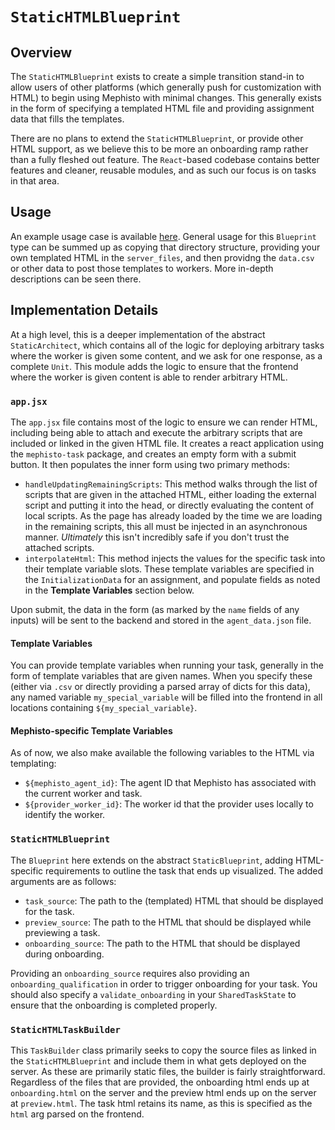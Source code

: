 # `StaticHTMLBlueprint`
## Overview
The `StaticHTMLBlueprint` exists to create a simple transition stand-in to allow users of other platforms (which generally push for customization with HTML) to begin using Mephisto with minimal changes. This generally exists in the form of specifying a templated HTML file and providing assignment data that fills the templates.

There are no plans to extend the `StaticHTMLBlueprint`, or provide other HTML support, as we believe this to be more an onboarding ramp rather than a fully fleshed out feature. The `React`-based codebase contains better features and cleaner, reusable modules, and as such our focus is on tasks in that area.

## Usage
An example usage case is available [here](https://github.com/facebookresearch/Mephisto/blob/master/examples/simple_static_task/). General usage for this `Blueprint` type can be summed up as copying that directory structure, providing your own templated HTML in the `server_files`, and then providng the `data.csv` or other data to post those templates to workers. More in-depth descriptions can be seen there.

## Implementation Details
At a high level, this is a deeper implementation of the abstract `StaticArchitect`, which contains all of the logic for deploying arbitrary tasks where the worker is given some content, and we ask for one response, as a complete `Unit`. This module adds the logic to ensure that the frontend where the worker is given content is able to render arbitrary HTML.
### `app.jsx`
The `app.jsx` file contains most of the logic to ensure we can render HTML, including being able to attach and execute the arbitrary scripts that are included or linked in the given HTML file. It creates a react application using the `mephisto-task` package, and creates an empty form with a submit button. It then populates the inner form using two primary methods:
- `handleUpdatingRemainingScripts`: This method walks through the list of scripts that are given in the attached HTML, either loading the external script and putting it into the head, or directly evaluating the content of local scripts. As the page has already loaded by the time we are loading in the remaining scripts, this all must be injected in an asynchronous manner. _Ultimately_ this isn't incredibly safe if you don't trust the attached scripts.
- `interpolateHtml`: This method injects the values for the specific task into their template variable slots. These template variables are specified in the `InitializationData` for an assignment, and populate fields as noted in the **Template Variables** section below.

Upon submit, the data in the form (as marked by the `name` fields of any inputs) will be sent to the backend and stored in the `agent_data.json` file.

#### Template Variables
You can provide template variables when running your task, generally in the form of template variables that are given names. When you specify these (either via `.csv` or directly providing a parsed array of dicts for this data), any named variable `my_special_variable` will be filled into the frontend in all locations containing `${my_special_variable}`.
#### Mephisto-specific Template Variables
As of now, we also make available the following variables to the HTML via templating:
- `${mephisto_agent_id}`: The agent ID that Mephisto has associated with the current worker and task.
- `${provider_worker_id}`: The worker id that the provider uses locally to identify the worker.

### `StaticHTMLBlueprint`
The `Blueprint` here extends on the abstract `StaticBlueprint`, adding HTML-specific requirements to outline the task that ends up visualized. The added arguments are as follows:
- `task_source`: The path to the (templated) HTML that should be displayed for the task.
- `preview_source`: The path to the HTML that should be displayed while previewing a task.
- `onboarding_source`: The path to the HTML that should be displayed during onboarding.

Providing an `onboarding_source` requires also providing an `onboarding_qualification` in order to trigger onboarding for your task. You should also specify a `validate_onboarding` in your `SharedTaskState` to ensure that the onboarding is completed properly.

### `StaticHTMLTaskBuilder`
This `TaskBuilder` class primarily seeks to copy the source files as linked in the `StaticHTMLBlueprint` and include them in what gets deployed on the server. As these are primarily static files, the builder is fairly straightforward. Regardless of the files that are provided, the onboarding html ends up at `onboarding.html` on the server and the preview html ends up on the server at `preview.html`. The task html retains its name, as this is specified as the `html` arg parsed on the frontend.